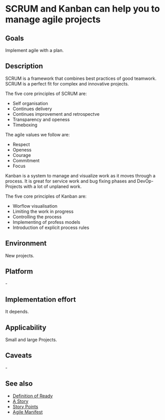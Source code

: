 # SCRUM and Kanban can help you to manage agile projects

## Goals

Implement agile with a plan.

## Description

SCRUM is a framework that combines best practices of good teamwork. SCRUM is a perfect fit for complex and innovative projects.

The five core principles of SCRUM are:

* Self organisation
* Continues delivery
* Continues improvement and retrospectve
* Transparency and openess
* Timeboxing

The agile values we follow are:

* Respect
* Openess
* Courage
* Commitment
* Focus

Kanban is a system to manage and visualize work as it moves through a process. It is great for service work and bug fixing phases and DevOp-Projects with a lot of unplaned work.

The five core principles of Kanban are:

* Worflow visualisation
* Limiting the work in progress
* Controlling the process
* Implementing of profess models
* Introduction of explicit process rules

## Environment

New projects.

## Platform

\-

## Implementation effort

It depends.

## Applicability

Small and large Projects.

## Caveats

\-

## See also

* [Definition of Ready](https://toolbox.basyskom.com/16)
* [A Story](https://toolbox.basyskom.com/20)
* [Story Points](https://toolbox.basyskom.com/23)
* [Agile Manifest](https://www.agilemanifesto.org)